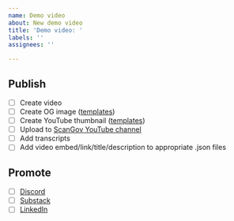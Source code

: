 ```yaml
---
name: Demo video
about: New demo video
title: 'Demo video: '
labels: ''
assignees: ''

---
```


## Publish

- [ ] Create video
- [ ] Create OG image ([templates](https://www.figma.com/design/GsHY2OGkxXmlcKhREfaKY0/ScanGov-brand-assets?node-id=0-1&t=HkZs98MpJFGErYvE-1))
- [ ] Create YouTube thumbnail ([templates](https://www.figma.com/design/GsHY2OGkxXmlcKhREfaKY0/ScanGov-brand-assets?node-id=0-1&t=HkZs98MpJFGErYvE-1))
- [ ] Upload to [ScanGov YouTube channel](https://www.youtube.com/@scangov)
- [ ] Add transcripts
- [ ] Add video embed/link/title/description to appropriate .json files

## Promote
- [ ] [Discord](https://discord.gg/EPCXEMAX5y)
- [ ] [Substack](https://scangov.substack.com/)
- [ ] [LinkedIn](https://www.linkedin.com/company/scangov)
